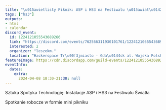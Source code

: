 ```yaml
---
title: "\u015awietlisty Piknik: ASP i HS3 na Festiwalu \u015awiat\u0142a"
tags: ["hs3"]
outputs:
- html
- calendar
discord_event:
  id: 1224121055543689266
  link: "https://discord.com/events/762566311930101761/1224121055543689266"
  interested: 2
  organizer: "leszekm."
  location: "Hackerspace Tr\u00f3jmiasto - Gda\u0144sk al. Wojska Polskiego 41"
featureImage: https://cdn.discordapp.com/guild-events/1224121055543689266/6c5b02243086efbaf9efee218678ae6e.png?size=1024
eventInfo:
  dates:
    extra:
      2024-04-08 18:30-21:30: null
---
```

Sztuka Spotyka Technologię: Instalacje ASP i HS3 na Festiwalu Światła 

Spotkanie robocze w formie mini pikniku
